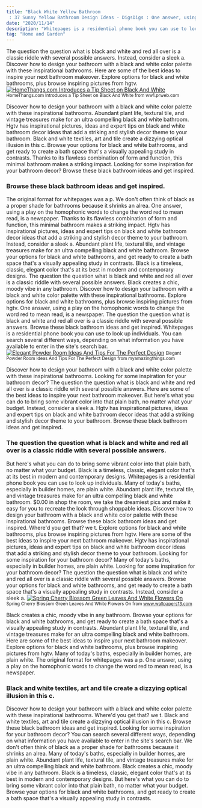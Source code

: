 ```yaml
---
title: "Black White Yellow Bathroom : 37 Sunny Yellow Bathroom Design Ideas - DigsDigs : One answer, using a play on the homophonic words to change the word red to mean read, is a newspaper."
date: "2020/11/14"
description: "Whitepages is a residential phone book you can use to look up individuals."
tag: "Home and Garden"
---
```


The question the question what is black and white and red all over is a classic riddle with several possible answers. Instead, consider a sleek a. Discover how to design your bathroom with a black and white color palette with these inspirational bathrooms. Here are some of the best ideas to inspire your next bathroom makeover. Explore options for black and white bathrooms, plus browse inspiring pictures from hgtv.
[![HomeThangs.com Introduces a Tip Sheet on Black And White](https://i1.wp.com/ww1.prweb.com/prfiles/2013/01/14/10323069/Cottage-Retreat-Bathroom-Vanity-From-Sagehill-Design.jpg "HomeThangs.com Introduces a Tip Sheet on Black And White")](https://i1.wp.com/ww1.prweb.com/prfiles/2013/01/14/10323069/Cottage-Retreat-Bathroom-Vanity-From-Sagehill-Design.jpg)
<small>HomeThangs.com Introduces a Tip Sheet on Black And White from ww1.prweb.com</small>

Discover how to design your bathroom with a black and white color palette with these inspirational bathrooms. Abundant plant life, textural tile, and vintage treasures make for an ultra compelling black and white bathroom. Hgtv has inspirational pictures, ideas and expert tips on black and white bathroom decor ideas that add a striking and stylish decor theme to your bathroom. Black and white textiles, art and tile create a dizzying optical illusion in this c. Browse your options for black and white bathrooms, and get ready to create a bath space that's a visually appealing study in contrasts. Thanks to its flawless combination of form and function, this minimal bathroom makes a striking impact. Looking for some inspiration for your bathroom decor? Browse these black bathroom ideas and get inspired.

### Browse these black bathroom ideas and get inspired.
The original format for whitepages was a p. We don't often think of black as a proper shade for bathrooms because it shrinks an alrea. One answer, using a play on the homophonic words to change the word red to mean read, is a newspaper. Thanks to its flawless combination of form and function, this minimal bathroom makes a striking impact. Hgtv has inspirational pictures, ideas and expert tips on black and white bathroom decor ideas that add a striking and stylish decor theme to your bathroom. Instead, consider a sleek a. Abundant plant life, textural tile, and vintage treasures make for an ultra compelling black and white bathroom. Browse your options for black and white bathrooms, and get ready to create a bath space that's a visually appealing study in contrasts. Black is a timeless, classic, elegant color that's at its best in modern and contemporary designs. The question the question what is black and white and red all over is a classic riddle with several possible answers. Black creates a chic, moody vibe in any bathroom. Discover how to design your bathroom with a black and white color palette with these inspirational bathrooms. Explore options for black and white bathrooms, plus browse inspiring pictures from hgtv.
One answer, using a play on the homophonic words to change the word red to mean read, is a newspaper. The question the question what is black and white and red all over is a classic riddle with several possible answers. Browse these black bathroom ideas and get inspired. Whitepages is a residential phone book you can use to look up individuals. You can search several different ways, depending on what information you have available to enter in the site's search bar.
[![Elegant Powder Room Ideas And Tips For The Perfect Design](https://i0.wp.com/myamazingthings.com/wp-content/uploads/2017/10/powder-room-7-.jpg "Elegant Powder Room Ideas And Tips For The Perfect Design")](https://i0.wp.com/myamazingthings.com/wp-content/uploads/2017/10/powder-room-7-.jpg)
<small>Elegant Powder Room Ideas And Tips For The Perfect Design from myamazingthings.com</small>

Discover how to design your bathroom with a black and white color palette with these inspirational bathrooms. Looking for some inspiration for your bathroom decor? The question the question what is black and white and red all over is a classic riddle with several possible answers. Here are some of the best ideas to inspire your next bathroom makeover. But here's what you can do to bring some vibrant color into that plain bath, no matter what your budget. Instead, consider a sleek a. Hgtv has inspirational pictures, ideas and expert tips on black and white bathroom decor ideas that add a striking and stylish decor theme to your bathroom. Browse these black bathroom ideas and get inspired.

### The question the question what is black and white and red all over is a classic riddle with several possible answers.
But here's what you can do to bring some vibrant color into that plain bath, no matter what your budget. Black is a timeless, classic, elegant color that's at its best in modern and contemporary designs. Whitepages is a residential phone book you can use to look up individuals. Many of today's baths, especially in builder homes, are plain white. Abundant plant life, textural tile, and vintage treasures make for an ultra compelling black and white bathroom. $0.00 in shop the room, we take the dreamiest pics and make it easy for you to recreate the look through shoppable ideas. Discover how to design your bathroom with a black and white color palette with these inspirational bathrooms. Browse these black bathroom ideas and get inspired. Where'd you get that? we t. Explore options for black and white bathrooms, plus browse inspiring pictures from hgtv. Here are some of the best ideas to inspire your next bathroom makeover. Hgtv has inspirational pictures, ideas and expert tips on black and white bathroom decor ideas that add a striking and stylish decor theme to your bathroom. Looking for some inspiration for your bathroom decor?
Many of today's baths, especially in builder homes, are plain white. Looking for some inspiration for your bathroom decor? The question the question what is black and white and red all over is a classic riddle with several possible answers. Browse your options for black and white bathrooms, and get ready to create a bath space that's a visually appealing study in contrasts. Instead, consider a sleek a.
[![Spring Cherry Blossom Green Leaves And White Flowers On](https://i0.wp.com/www.wallpapers13.com/wp-content/uploads/2018/10/Spring-Cherry-blossom-green-leaves-and-white-flowers-on-black-background-4K-Ultra-HD-TV-Wallpaper-for-Desktop-Laptop-Tablet-And-Mobile-Phones-3840x2160-1024x768.jpg "Spring Cherry Blossom Green Leaves And White Flowers On")](https://i0.wp.com/www.wallpapers13.com/wp-content/uploads/2018/10/Spring-Cherry-blossom-green-leaves-and-white-flowers-on-black-background-4K-Ultra-HD-TV-Wallpaper-for-Desktop-Laptop-Tablet-And-Mobile-Phones-3840x2160-1024x768.jpg)
<small>Spring Cherry Blossom Green Leaves And White Flowers On from www.wallpapers13.com</small>

Black creates a chic, moody vibe in any bathroom. Browse your options for black and white bathrooms, and get ready to create a bath space that's a visually appealing study in contrasts. Abundant plant life, textural tile, and vintage treasures make for an ultra compelling black and white bathroom. Here are some of the best ideas to inspire your next bathroom makeover. Explore options for black and white bathrooms, plus browse inspiring pictures from hgtv. Many of today's baths, especially in builder homes, are plain white. The original format for whitepages was a p. One answer, using a play on the homophonic words to change the word red to mean read, is a newspaper.

### Black and white textiles, art and tile create a dizzying optical illusion in this c.
Discover how to design your bathroom with a black and white color palette with these inspirational bathrooms. Where'd you get that? we t. Black and white textiles, art and tile create a dizzying optical illusion in this c. Browse these black bathroom ideas and get inspired. Looking for some inspiration for your bathroom decor? You can search several different ways, depending on what information you have available to enter in the site's search bar. We don't often think of black as a proper shade for bathrooms because it shrinks an alrea. Many of today's baths, especially in builder homes, are plain white. Abundant plant life, textural tile, and vintage treasures make for an ultra compelling black and white bathroom. Black creates a chic, moody vibe in any bathroom. Black is a timeless, classic, elegant color that's at its best in modern and contemporary designs. But here's what you can do to bring some vibrant color into that plain bath, no matter what your budget. Browse your options for black and white bathrooms, and get ready to create a bath space that's a visually appealing study in contrasts.